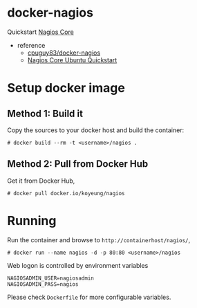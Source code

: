 docker-nagios
==
Quickstart [Nagios Core](https://assets.nagios.com/downloads/nagioscore/docs/nagioscore/4/en/toc.html)

* reference
  - [cpuguy83/docker-nagios](https://github.com/cpuguy83/docker-nagios)
  - [Nagios Core Ubuntu Quickstart](https://assets.nagios.com/downloads/nagioscore/docs/nagioscore/4/en/quickstart-ubuntu.html)


Setup docker image
==

Method 1: Build it
--
Copy the sources to your docker host and build the container:

    # docker build --rm -t <username>/nagios .

Method 2: Pull from Docker Hub
--
Get it from Docker Hub,

    # docker pull docker.io/koyeung/nagios

Running
==

Run the container and browse to `http://containerhost/nagios/`,

    # docker run --name nagios -d -p 80:80 <username>/nagios

Web logon is controlled by environment variables

    NAGIOSADMIN_USER=nagiosadmin
    NAGIOSADMIN_PASS=nagios

Please check `Dockerfile` for more configurable variables.
